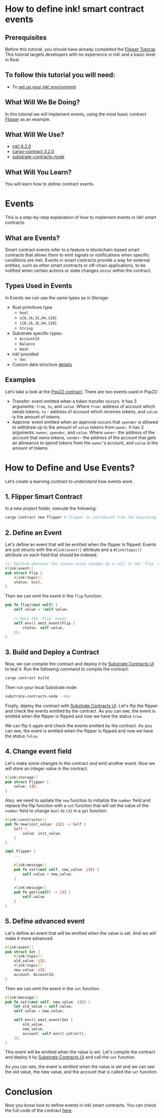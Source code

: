 # How to define ink! smart contract events

## Prerequisites

Before this tutorial, you should have already completed the [Flipper Tutorial](./flipper-contract/flipper-contract.md). This tutorial targets developers with no experience in ink! and a basic level in Rust.

## To follow this tutorial you will need:

- To [set up your ink! environment](https://docs.inkdevhub.io/docs/learn/build-environment/ink_environment)

## What Will We Be Doing?

In this tutorial we will implement events, using the most basic contract [Flipper](https://github.com/paritytech/ink/blob/v4.0.0/examples/flipper/lib.rs) as an example.

## What Will We Use?

- [ink! 4.2.0](https://github.com/paritytech/ink/tree/v4.2.0)
- [cargo-contract 3.2.0](https://github.com/paritytech/cargo-contract/tree/v3.2.0)
- [substrate-contracts-node](https://github.com/paritytech/substrate-contracts-node)

## What Will You Learn?

You will learn how to define contract events.

# Events

This is a step-by-step explanation of how to implement events in ink! smart contracts.

## What are Events?

Smart contract events refer to a feature in blockchain-based smart contracts that allows them to emit signals or notifications when specific conditions are met. Events in smart contracts provide a way for external entities, such as other smart contracts or off-chain applications, to be notified when certain actions or state changes occur within the contract.

## Types Used in Events

In Events we can use the same types as in Storage:

- Rust primitives type
    - `bool`
    - `u{8,16,32,64,128}`
    - `i{8,16,32,64,128}`
    - `String`
- Substrate specific types:
    - `AccountId`
    - `Balance`
    - `Hash`
- ink! provided
    - `Vec`
- Custom data structure [details](https://use.ink/datastructures/custom-datastructure)

## Examples

Let’s take a look at the [Psp22 contract](https://github.com/w3f/PSPs/blob/master/PSPs/psp-22.md). There are two events used in Psp22:

- Transfer: event emitted when a token transfer occurs. It has 3 arguments: `from`, `to`, and `value`. Where `from`- address of account which sends tokens, `to` - address of account which receives tokens, and `value` is the amount of tokens.
- Approve: event emitted when an approval occurs that `spender` is allowed to withdraw up to the amount of `value` tokens from `owner`. It has 3 arguments: `owner`, `spender`, and `value`. Where `owner`- the address of the account that owns tokens, `sender`- the address of the account that gets an allowance to spend tokens from the `owner`'s account, and `value` is the amount of tokens.

# How to Define and Use Events?

Let’s create a learning contract to understand how events work.

## 1. Flipper Smart Contract

In a new project folder, execute the following:

```bash
cargo contract new flipper # flipper is introduced from the beginning.
```

## 2. Define an Event

Let's define an event that will be emitted when the flipper is flipped. Events are just structs with the `#[ink(event)]` attribute and a `#[ink(topic)]` attribute on each field that should be indexed.

```rust
/// Emitted whenever the stored value changes by a call to the `flip` or `new` methods.
#[ink(event)]
pub struct Flip {
    #[ink(topic)]
    status: bool,
}
```

Then we can emit the event in the `flip` function.

```rust
pub fn flip(&mut self) {
    self.value = !self.value;
    
    // Emit the `Flip` event.
    self.env().emit_event(Flip {
        status: self.value,
    });
}
```

## 3. Build and Deploy a Contract

Now, we can compile the contract and deploy it by [Substrate Contracts UI](https://contracts-ui.substrate.io/) to test it. Run the following command to compile the contract:

```bash
cargo contract build
```

Then run your local Substrate node:

```bash
substrate-contracts-node --dev
```

Finally, deploy the contract with [Substrate Contracts UI](https://contracts-ui.substrate.io/). Let's flip the flipper and check the events emitted by the contract. As you can see, the event is emitted when the flipper is flipped and now we have the status `true`.

We can flip it again and check the events emitted by the contract. As you can see, the event is emitted when the flipper is flipped and now we have the status `false`.


## 4. Change event field

Let's make some changes to the contract and emit another event. Now we will store an integer value in the contract.

```rust
#[ink(storage)]
pub struct Flipper {
    value: i32,
}
```

Also, we need to update the `new` function to initialize the `number` field and replace the flip function with a `set` function that will set the value of the `number` field to change `bool` to `i32` in a `get` function.

```rust
#[ink(constructor)]
pub fn new(init_value: i32) -> Self {
    Self {
        value: init_value,
    }
}

impl Flipper {
    ...
    
    #[ink(message)]
    pub fn set(&mut self, new_value: i32) {
        self.value = new_value;
    }
    
    #[ink(message)]
    pub fn get(&self) -> i32 {
        self.value
    }
}
```

## 5. Define advanced event

Let's define an event that will be emitted when the value is set. And we will make it more advanced.

```rust
#[ink(event)]
pub struct Set {
    #[ink(topic)]
    old_value: i32,
    #[ink(topic)]
    new_value: i32,
    account: AccountId,
}
```

Then we can emit the event in the `set` function.

```rust
#[ink(message)]
pub fn set(&mut self, new_value: i32) {
    let old_value = self.value;
    self.value = new_value;

    self.env().emit_event(Set {
        old_value,
        new_value,
        account: self.env().caller(),
    });
}
```

This event will be emitted when the value is set. Let's compile the contract and deploy it by [Substrate Contracts UI](https://contracts-ui.substrate.io/) and call the `set` function.

As you can see, the event is emitted when the value is set and we can see the old value, the new value, and the account that is called the `set` function.

# Conclusion

Now you know how to define events in ink! smart contracts. You can check the full code of the contract [here](https://www.notion.so/How-to-define-events-bd4a04049a6a407a8674e33e53e59d57?pvs=21).
